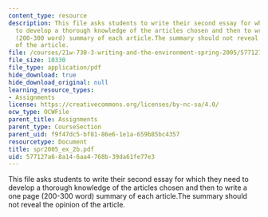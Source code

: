 ```yaml
---
content_type: resource
description: This file asks students to write their second essay for which they need
  to develop a thorough knowledge of the articles chosen and then to write a one page
  (200-300 word) summary of each article.The summary should not reveal the opinion
  of the article.
file: /courses/21w-730-3-writing-and-the-environment-spring-2005/577127a68a146aa4768b39da61fe77e3_spr2005_ex_2b.pdf
file_size: 10330
file_type: application/pdf
hide_download: true
hide_download_original: null
learning_resource_types:
- Assignments
license: https://creativecommons.org/licenses/by-nc-sa/4.0/
ocw_type: OCWFile
parent_title: Assignments
parent_type: CourseSection
parent_uid: f9f47dc5-bf81-86e6-1e1a-659b85bc4357
resourcetype: Document
title: spr2005_ex_2b.pdf
uid: 577127a6-8a14-6aa4-768b-39da61fe77e3
---
```

This file asks students to write their second essay for which they need to develop a thorough knowledge of the articles chosen and then to write a one page (200-300 word) summary of each article.The summary should not reveal the opinion of the article.